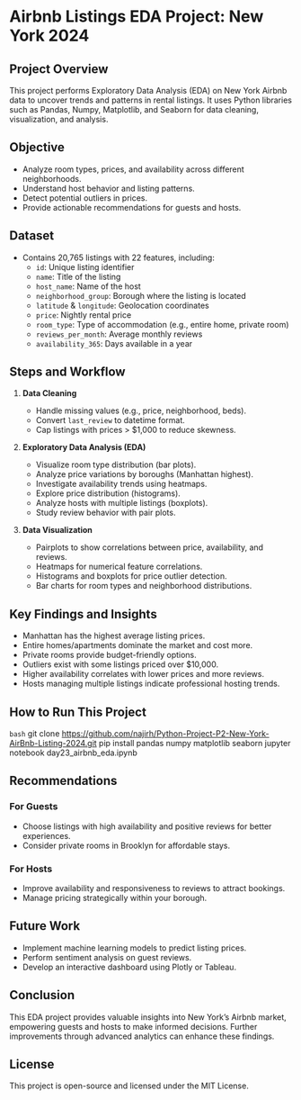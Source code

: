# Airbnb Listings EDA Project: New York 2024

## Project Overview
This project performs Exploratory Data Analysis (EDA) on New York Airbnb data to uncover trends and patterns in rental listings. It uses Python libraries such as Pandas, Numpy, Matplotlib, and Seaborn for data cleaning, visualization, and analysis.

## Objective
- Analyze room types, prices, and availability across different neighborhoods.
- Understand host behavior and listing patterns.
- Detect potential outliers in prices.
- Provide actionable recommendations for guests and hosts.

## Dataset
- Contains 20,765 listings with 22 features, including:
  - `id`: Unique listing identifier
  - `name`: Title of the listing
  - `host_name`: Name of the host
  - `neighborhood_group`: Borough where the listing is located
  - `latitude` & `longitude`: Geolocation coordinates
  - `price`: Nightly rental price
  - `room_type`: Type of accommodation (e.g., entire home, private room)
  - `reviews_per_month`: Average monthly reviews
  - `availability_365`: Days available in a year

## Steps and Workflow

1. **Data Cleaning**
   - Handle missing values (e.g., price, neighborhood, beds).
   - Convert `last_review` to datetime format.
   - Cap listings with prices > $1,000 to reduce skewness.

2. **Exploratory Data Analysis (EDA)**
   - Visualize room type distribution (bar plots).
   - Analyze price variations by boroughs (Manhattan highest).
   - Investigate availability trends using heatmaps.
   - Explore price distribution (histograms).
   - Analyze hosts with multiple listings (boxplots).
   - Study review behavior with pair plots.

3. **Data Visualization**
   - Pairplots to show correlations between price, availability, and reviews.
   - Heatmaps for numerical feature correlations.
   - Histograms and boxplots for price outlier detection.
   - Bar charts for room types and neighborhood distributions.

## Key Findings and Insights
- Manhattan has the highest average listing prices.
- Entire homes/apartments dominate the market and cost more.
- Private rooms provide budget-friendly options.
- Outliers exist with some listings priced over $10,000.
- Higher availability correlates with lower prices and more reviews.
- Hosts managing multiple listings indicate professional hosting trends.

## How to Run This Project
```bash```
git clone https://github.com/najirh/Python-Project-P2-New-York-AirBnb-Listing-2024.git
pip install pandas numpy matplotlib seaborn
jupyter notebook day23_airbnb_eda.ipynb

## Recommendations

### For Guests
- Choose listings with high availability and positive reviews for better experiences.
- Consider private rooms in Brooklyn for affordable stays.

### For Hosts
- Improve availability and responsiveness to reviews to attract bookings.
- Manage pricing strategically within your borough.

## Future Work
- Implement machine learning models to predict listing prices.
- Perform sentiment analysis on guest reviews.
- Develop an interactive dashboard using Plotly or Tableau.

## Conclusion
This EDA project provides valuable insights into New York’s Airbnb market, empowering guests and hosts to make informed decisions. Further improvements through advanced analytics can enhance these findings.

## License
This project is open-source and licensed under the MIT License.

